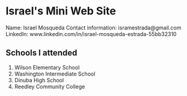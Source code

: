 <h1>Israel's Mini Web Site</h1>
<p>Name: Israel Mosqueda
  Contact information: isramestrada@gmail.com 
  LinkedIn: www.linkedin.com/in/israel-mosqueda-estrada-55bb32310 </p>
<h2>Schools I attended</h2>
<ol>
  <li>Wilson Elementary School</li>
  <li>Washington Intermediate School</li>
  <li>Dinuba High School</li>
  <li>Reedley Community College</li>
</ol>
